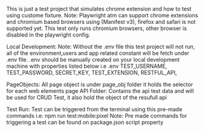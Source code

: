This is just a test project that simulates chrome extension and how to test using custome fixture.
Note: Playwright atm can support chrome extensions and chromium based browsers using (Manifest v3), firefox and safari is not supported yet. This test only runs chromium browsers, other browser is disabled in the playwright config.

Local Development:
Note: Without the .env file this test project will not run, all of the environment,users and app related constant will be fetch under .env file.
.env should be manually created on your local development machine with properties listed below
i.e .env
TEST_USERNAME,
TEST_PASSWORD,
SECRET_KEY,
TEST_EXTENSION,
RESTFUL_API,

PageObjects: All page object is under page_obj folder it holds the selector for each web elements page
API Folder: Contains the api test data and will be used for CRUD Test, it also hold the object of the resufull api

Test Run: Test can be triggered from the terminal using this pre-made commands
i.e: npm run test:mobile:pixel
Note: Pre made commands for triggering a test can be found on package.json script property
